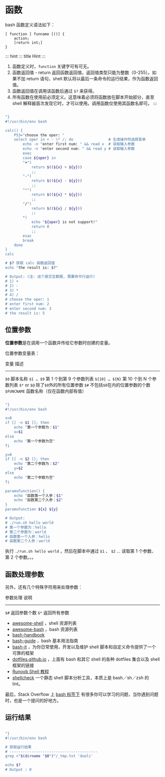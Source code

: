 # 函数

bash 函数定义语法如下：

``` text
[ function ] funname [()] {
    action;
    [return int;]
}
```

::: hint
::: title
Hint
:::

1.  函数定义时，`function` 关键字可有可无。
2.  函数返回值 - return
    返回函数返回值，返回值类型只能为整数（0-255）。如果不加 return
    语句，shell 默认将以最后一条命令的运行结果，作为函数返回值。
3.  函数返回值在调用该函数后通过 `$?` 来获得。
4.  所有函数在使用前必须定义。这意味着必须将函数放在脚本开始部分，直至
    shell 解释器首次发现它时，才可以使用。调用函数仅使用其函数名即可。
:::

``` {.sh code="sh

"}
#!/usr/bin/env bash

calc() {
    PS3="choose the oper: "
    select oper in + - \* /; do                # 生成操作符选择菜单
        echo -n "enter first num: " && read x  # 读取输入参数
        echo -n "enter second num: " && read y # 读取输入参数
        exec
        case ${oper} in
        "+")
            return $((${x} + ${y}))
            ;;
        "-")
            return $((${x} - ${y}))
            ;;
        "*")
            return $((${x} * ${y}))
            ;;
        "/")
            return $((${x} / ${y}))
            ;;
        *)
            echo "${oper} is not support!"
            return 0
            ;;
        esac
        break
    done
}
calc

# $? 获取 calc 函数返回值
echo "the result is: $?"

# Output: (注: 这个是交互数据, 需要命令行运行)
# 1) +
# 2) -
# 3) *
# 4) /
# choose the oper: 1
# enter first num: 2
# enter second num: 3
# the result is: 5
```

## 位置参数

**位置参数**是在调用一个函数并传给它参数时创建的变量。

位置参数变量表：

  变量             描述
  ---------------- --------------------------------
  `$0`             脚本名称
  `$1 … $9`        第 1 个到第 9 个参数列表
  `${10} … ${N}`   第 10 个到 N 个参数列表
  `$*` or `$@`     除了`$0`外的所有位置参数
  `$#`             不包括`$0`在内的位置参数的个数
  `$FUNCNAME`      函数名称（仅在函数内部有值）

``` {.sh code="sh

"}
#!/usr/bin/env bash

x=0
if [[ -n $1 ]]; then
    echo "第一个参数为：$1"
    x=$1
else
    echo "第一个参数为空"
fi

y=0
if [[ -n $2 ]]; then
    echo "第二个参数为：$2"
    y=$2
else
    echo "第二个参数为空"
fi

paramsFunction() {
    echo "函数第一个入参：$1"
    echo "函数第二个入参：$2"
}
paramsFunction ${x} ${y}

# Output:
# ./run.sh hello world
# 第一个参数为：hello
# 第二个参数为：world
# 函数第一个入参：hello
# 函数第二个入参：world
```

执行 `./run.sh hello world` ，然后在脚本中通过 `$1` 、 `$2` \... 读取第
1 个参数、第 2 个参数。。。

## 函数处理参数

另外，还有几个特殊字符用来处理参数：

  参数处理   说明
  ---------- --------------
  `$#`       返回参数个数
  `$*`       返回所有参数

-   [awesome-shell](https://github.com/alebcay/awesome-shell) ，shell
    资源列表
-   [awesome-bash](https://github.com/awesome-lists/awesome-bash) ，bash
    资源列表
-   [bash-handbook](https://github.com/denysdovhan/bash-handbook)
-   [bash-guide](https://github.com/vuuihc/bash-guide) ，bash
    基本用法指南
-   [bash-it](https://github.com/Bash-it/bash-it)
    ，为你日常使用，开发以及维护 shell
    脚本和自定义命令提供了一个可靠的框架
-   [dotfiles.github.io](http://dotfiles.github.io/) ，上面有 bash
    和其它 shell 的各种 dotfiles 集合以及 shell 框架的链接
-   [Runoob Shell 教程](http://www.runoob.com/linux/linux-shell.html)
-   [shellcheck](https://github.com/koalaman/shellcheck) 一个静态 shell
    脚本分析工具，本质上是 bash／sh／zsh 的 lint。

最后，Stack Overflow 上 [bash
标签下](https://stackoverflow.com/questions/tagged/bash)
有很多你可以学习的问题，当你遇到问题时，也是一个提问的好地方。

## 运行结果

``` {.sh code="sh

"}
#!/usr/bin/env bash

# 获取运行结果
# ----------------------------------------
grep <"$(dirname "$0")"/_tmp.txt 'duoli'

echo $?
# Output : 0
```
